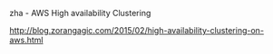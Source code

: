 zha - AWS High availability Clustering

http://blog.zorangagic.com/2015/02/high-availability-clustering-on-aws.html



